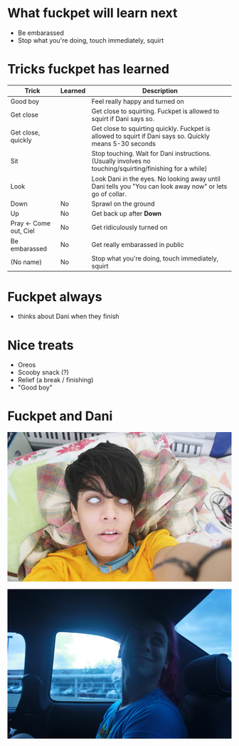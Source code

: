 What fuckpet will learn next
============================
- Be embarassed
- Stop what you're doing, touch immediately, squirt

Tricks fuckpet has learned
==========================

| Trick              | Learned | Description                                                                                     |
|--------------------|---------|-------------------------------------------------------------------------------------------------|
| Good boy           |         | Feel really happy and turned on                                                                 |
| Get close          |         | Get close to squirting. Fuckpet is allowed to squirt if Dani says so.                           |
| Get close, quickly |         | Get close to squirting quickly. Fuckpet is allowed to squirt if Dani says so. Quickly means 5-30 seconds |
| Sit                |         | Stop touching. Wait for Dani instructions. (Usually involves no touching/squirting/finishing for a while) |
| Look               |         | Look Dani in the eyes. No looking away until Dani tells you "You can look away now" or lets go of collar.            |
| Down               | No      | Sprawl on the ground                                                                            |
| Up                 | No      | Get back up after **Down**                                                                      |
| Pray <- Come out, Ciel     | No      | Get ridiculously turned on                                                                                |
| Be embarassed      | No      | Get really embarassed in public |
| (No name)          | No      | Stop what you're doing, touch immediately, squirt                                               |

Fuckpet always
==============
- thinks about Dani when they finish

Nice treats
===========
- Oreos
- Scooby snack (?)
- Relief (a break / finishing)
- "Good boy"

Fuckpet and Dani
================

![Fuckpet](/pet.jpg "Fuckpet")

![Dani](/me.jpg "Dani")

